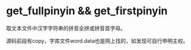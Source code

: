 # get_fullpinyin && get_firstpinyin

取文本文件中汉字字符串的拼音全拼或拼音首字母。

源码前段有copy，字库文件word.data也是网上找的，如发现可自行申明主权。
